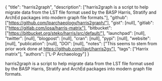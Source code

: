 {
  "title": "harris2graph",
  "description": ["harris2graph is a script to help migrate data from the LST file format used by the BASP Harris, Stratify and ArchEd packages into modern graph file formats."],
  "github": ["https://github.com/lparchaeology/harris2graph/"],
  "gist": [null],
  "gitlab": ["https://gitlab.com/iosa/harris-matrix"],
  "bitbucket": ["https://bitbucket.org/steko/harris/src/default/"],
  "launchpad": [null],
  "twitter": [null],
  "blogpost": [null],
  "cran": [null],
  "pypi": [null],
  "website": [null],
  "publication": [null],
  "DOI": [null],
  "notes": ["This seems to stem from prior work done at https://github.com/jlayt/harris2gv"],
  "tags": ["Harrix matrix"],
  "authors": ["L-P Archaeology"]
}

<!-- Generated by csv2md.R – do not edit by hand -->

harris2graph is a script to help migrate data from the LST file format used by the BASP Harris, Stratify and ArchEd packages into modern graph file formats.